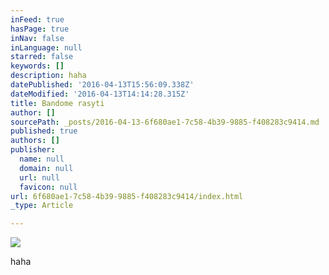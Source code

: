 ```yaml
---
inFeed: true
hasPage: true
inNav: false
inLanguage: null
starred: false
keywords: []
description: haha
datePublished: '2016-04-13T15:56:09.338Z'
dateModified: '2016-04-13T14:14:28.315Z'
title: Bandome rasyti
author: []
sourcePath: _posts/2016-04-13-6f680ae1-7c58-4b39-9885-f408283c9414.md
published: true
authors: []
publisher:
  name: null
  domain: null
  url: null
  favicon: null
url: 6f680ae1-7c58-4b39-9885-f408283c9414/index.html
_type: Article

---
```

![](https://the-grid-user-content.s3-us-west-2.amazonaws.com/f09843ac-0b8e-4351-95b4-0bf26977b20a.jpg)

haha